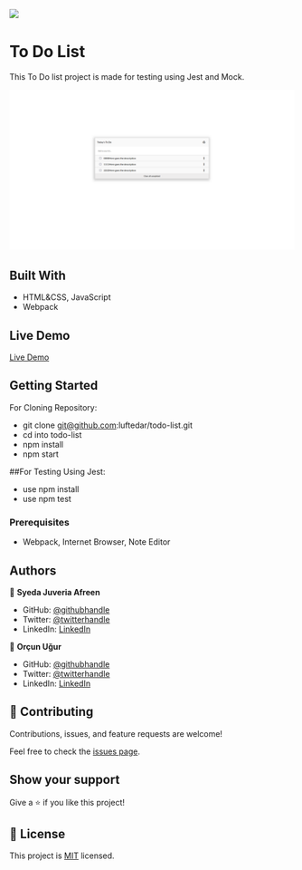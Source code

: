 ![](https://img.shields.io/badge/Microverse-blueviolet)

# To Do List

This To Do list project is made for testing using Jest and Mock.

![screenshot](./app_screenshot.png)


## Built With

- HTML&CSS, JavaScript
- Webpack

## Live Demo

[Live Demo](https://luftedar.github.io/todo-list)

## Getting Started

For Cloning Repository:

- git clone git@github.com:luftedar/todo-list.git
- cd into todo-list
- npm install
- npm start

##For Testing Using Jest:

- use npm install
- use npm test

### Prerequisites

- Webpack, Internet Browser, Note Editor

## Authors

👤 **Syeda Juveria Afreen**

- GitHub: [@githubhandle](https://github.com/sja-thedude)
- Twitter: [@twitterhandle](https://twitter.com/sja_thedude)
- LinkedIn: [LinkedIn](https://www.linkedin.com/in/syeda-juveria-afreen-23165898/)

👤 **Orçun Uğur**

- GitHub: [@githubhandle](https://github.com/luftedar)
- Twitter: [@twitterhandle](https://twitter.com/OrcunUgur2)
- LinkedIn: [LinkedIn](https://www.linkedin.com/in/or%C3%A7un-u%C4%9Fur-089148181/)

## 🤝 Contributing

Contributions, issues, and feature requests are welcome!

Feel free to check the [issues page](../../issues/).

## Show your support

Give a ⭐️ if you like this project!

## 📝 License

This project is [MIT](./MIT.md) licensed.
